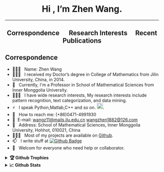 <!--
**gamer1882/gamer1882** is a ✨ _special_ ✨ repository because its `README.md` (this file) appears on your GitHub profile.

Here are some ideas to get you started:

-->
<h1 align="center"> Hi , I’m Zhen Wang.
</h1>

---

<h2 align="center"> Correspondence &emsp; Research Interests&emsp; Recent Publications
</h2>

##   Correspondence
- 👨🏻‍🎓 &nbsp; Name: Zhen Wang 
- 👨🏻‍🎓 &nbsp; I received my Doctor’s degree in College of Mathematics from Jilin University, China, in 2014.  
- 🔭 &nbsp; Currently, I'm a Professor in School of Mathematical Sciences from Inner Monggolia University.
- 👨🏻‍💻 &nbsp; I have wide research interests, My research interests include pattern recognition, text categorization, and data mining.
- ⚡ &nbsp; I speak Python,Matlab,C++ and so on. <img src="https://tse1-mm.cn.bing.net/th/id/R-C.b7d45101b0452bb7dd3dab2a92f63c79?rik=jygnrFvvDEpmJA&riu=http%3a%2f%2fwww.qubiaoqing.cn%2fpic%2f2020%2f12%2f13%2f5v4ne24vr1t.jpg&ehk=Bl6ba0x7FIv0srdxl9z%2bq0Fnj41k%2fgokcD63q63SLX0%3d&risl=&pid=ImgRaw&r=0" width="20" >.
- 💬 &nbsp; How to reach me:   (+86)0471-4991930
- 💬 &nbsp;E-mail:   wangz11@mails.jlu.edu.cn   wangzhen1882@126.com
- 🔭 &nbsp; Address:  School of Mathematical Sciences, Inner Monggolia University, Hohhot, 010021, China
- 👨🏻‍💻 &nbsp; Most of my projects are available on [Github](https://github.com/gamer1882).
- 📫 &nbsp; I write stuff at [![Github Badge](https://img.shields.io/badge/-gamer1882-grey?style=flat&logo=github&logoColor=white&link=https://github.com/gamer1882/)](https://www.github.com/gamer1882/)
- 🤝 &nbsp; Welcom for everyone who need help or collaborator. 

<details>	
  <summary><b>🏆 Github Trophies</b></summary>
	
  <div align="center"> 
    <img 
      src="https://github-profile-trophy.vercel.app/?username=WangZhen&theme=gruvbox" alt="github-profile-trophy"
      height="180em"
    />
    <!-- &title=MultiLanguage,Commit,Repositories,Issues -->
	</div>
</details>

<details>	
  <summary><b>📈 Github Stats</b></summary>

  <div align="center"> 
    <img 
      src="https://github-readme-stats.vercel.app/api?username=WangZhen&count_private=true&show_icons=true&theme=gruvbox&locale=en"
      alt="github-readme-stats"
      height="180em" 
    />
	</div>
</details>

